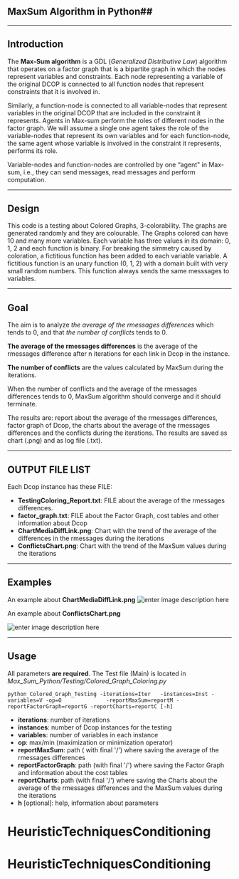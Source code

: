 ﻿## MaxSum Algorithm in Python##

----------


## Introduction ##

The **Max-Sum algorithm** is a GDL (_Generalized Distributive Law_) algorithm that operates on a factor graph that is a bipartite graph in which the nodes represent variables and constraints. Each node representing a variable of the original DCOP is connected to all function nodes that represent constraints that it is involved in.

Similarly, a function-node is connected to all variable-nodes that represent variables in the original DCOP that are included in the constraint it represents. Agents in Max-sum perform the roles of different nodes in the factor graph. We will assume a single one agent takes the role of the variable-nodes that represent its own variables and for each function-node, the same agent whose variable is involved in the constraint it represents, performs its role. 

Variable-nodes and function-nodes are controlled by one “agent" in Max-sum, i.e., they can send messages, read messages and perform computation.

----------------
## Design ##

This code is a testing about Colored Graphs, 3-colorability. The graphs are generated randomly and they are colourable.
The Graphs colored can have 10 and many more variables. Each variable has three values in its domain: 0, 1, 2 and each function is binary. For breaking the simmetry caused by coloration, a fictitious function has been added to each variable variable. A fictitious function is an unary function (0, 1, 2) with a domain built with very small random numbers. This function always sends the same messsages to variables. 

----------
## Goal ##

The aim is to analyze _the average of the rmessages differences_ which tends to 0, and that _the number of conflicts_ tends to 0. 

**The average of the rmessages differences** is the average of the rmessages difference after n iterations for each link in Dcop in the instance.

**The number of conflicts** are the values calculated by MaxSum  during the iterations.

When the number of conflicts and the average of the rmessages differences tends to 0, MaxSum algorithm should converge and it should terminate.

The results are: report about the average of the rmessages differences,  factor graph of Dcop, the charts about the average of the rmessages differences and the conflicts during the iterations. The results are saved as chart (.png) and as log file (.txt).

----------

## OUTPUT FILE LIST ##
Each Dcop instance has these FILE:

 - **TestingColoring_Report.txt**:  FILE about the average of the rmessages differences. 
 - **factor_graph.txt**:  FILE about the Factor Graph, cost tables and other information about Dcop
 - **ChartMediaDiffLink.png**:  Chart with the trend of the average of the differences in the rmessages during the iterations 
 - **ConflictsChart.png**:  Chart with the trend of the MaxSum values during the iterations 

----------

## Examples ##

An example about **ChartMediaDiffLink.png**
![enter image description here](https://lh3.googleusercontent.com/Lyt3Y_I10kLt-4vzOaNXACTJJfzDOLbmSeYlIqaJFEN6qfQq4fUygKAyFY1HQw7cQrfWvtDsvmMe=s800 "ChartMediaDiffLink_RUN_0.png")

An example about **ConflictsChart.png**

![enter image description here](https://lh3.googleusercontent.com/JyYrQXxgLmEHyQACzC1IoMKp5tz0bdz1p1yDZDF6Qg7VQLxHq5t5I_h0Fx9UFxf_q9ZgSQp1Lo7s=s800 "ConflictsChart_RUN_0.png")


----------

## Usage ##

All parameters **are required**. The Test file (Main) is located in _Max_Sum_Python/Testing/Colored_Graph_Coloring.py_
```
python Colored_Graph_Testing -iterations=Iter   -instances=Inst -variables=V -op=O              -reportMaxSum=reportM -reportFactorGraph=reportG -reportCharts=reportC [-h]
```

 - **iterations**: number of iterations
 - **instances**: number of Dcop instances for the testing
 -  **variables**: number of variables in each instance
 -  **op**: max/min (maximization or minimization operator) 
 -  **reportMaxSum**: path ( with final '/')  where saving the average of the rmessages differences
 -  **reportFactorGraph**: path (with final '/') where saving the Factor Graph and information about the cost tables 
 -  **reportCharts**: path (with final '/') where saving the Charts about the average of the rmessages differences and  the MaxSum values during the iterations 
 - **h** [optional]: help, information about parameters

# HeuristicTechniquesConditioning
# HeuristicTechniquesConditioning
